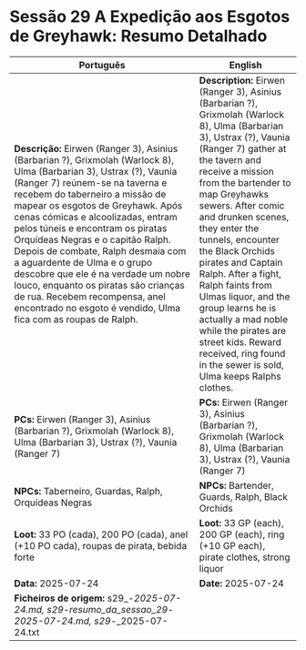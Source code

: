 # Sessão 29  A Expedição aos Esgotos de Greyhawk: Resumo Detalhado

| Português | English |
|-----------|---------|
| **Descrição:** Eirwen (Ranger 3), Asinius (Barbarian ?), Grixmolah (Warlock 8), Ulma (Barbarian 3), Ustrax (?), Vaunia (Ranger 7) reúnem-se na taverna e recebem do taberneiro a missão de mapear os esgotos de Greyhawk. Após cenas cómicas e alcoolizadas, entram pelos túneis e encontram os piratas Orquídeas Negras e o capitão Ralph. Depois de combate, Ralph desmaia com a aguardente de Ulma e o grupo descobre que ele é na verdade um nobre louco, enquanto os piratas são crianças de rua. Recebem recompensa, anel encontrado no esgoto é vendido, Ulma fica com as roupas de Ralph. | **Description:** Eirwen (Ranger 3), Asinius (Barbarian ?), Grixmolah (Warlock 8), Ulma (Barbarian 3), Ustrax (?), Vaunia (Ranger 7) gather at the tavern and receive a mission from the bartender to map Greyhawks sewers. After comic and drunken scenes, they enter the tunnels, encounter the Black Orchids pirates and Captain Ralph. After a fight, Ralph faints from Ulmas liquor, and the group learns he is actually a mad noble while the pirates are street kids. Reward received, ring found in the sewer is sold, Ulma keeps Ralphs clothes. |
| **PCs:** Eirwen (Ranger 3), Asinius (Barbarian ?), Grixmolah (Warlock 8), Ulma (Barbarian 3), Ustrax (?), Vaunia (Ranger 7) | **PCs:** Eirwen (Ranger 3), Asinius (Barbarian ?), Grixmolah (Warlock 8), Ulma (Barbarian 3), Ustrax (?), Vaunia (Ranger 7) |
| **NPCs:** Taberneiro, Guardas, Ralph, Orquídeas Negras | **NPCs:** Bartender, Guards, Ralph, Black Orchids |
| **Loot:** 33 PO (cada), 200 PO (cada), anel (+10 PO cada), roupas de pirata, bebida forte | **Loot:** 33 GP (each), 200 GP (each), ring (+10 GP each), pirate clothes, strong liquor |
| **Data:** 2025-07-24 | **Date:** 2025-07-24 |
| **Ficheiros de origem:** s29_-_2025-07-24.md, s29_-_resumo_da_sessao_29_-_2025-07-24.md, s29_-_2025-07-24.txt |


















